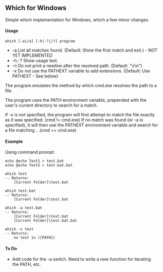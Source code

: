 ## Which for Windows

Simple which implementation for Windows, which a few minor changes.

#### Usage

	which [-a|/a] [-h|-?|/?] program

* -a       List all matches found. (Default: Show the first match and exit.) - NOT YET IMPLEMENTED
* -h,-?    Show usage text.
* -n       Do not print a newline after the resolved path. (Default: "<full path>\r\n")
* -x       Do not use the PATHEXT variable to add extensions. (Default: Use PATHEXT - See below)

The program emulates the method by which cmd.exe resolves the path to a file. 

The program uses the PATH environment variable, prepended with the user's current directory to search for a match.

If -x  is not specified, the program will first attempt to match the file exactly as it was specified. (cmd != cmd.exe) If no match was found (or -a is specified), it will then use the PATHEXT environment variable and search for a file matching <program>.<extension>. (cmd == cmd.exe)

#### Example

Using command prompt:

	echo @echo Test1 > test.bat
	echo @echo Test2 > test.bat.bat
	
	which test
	-- Returns:
		[Current Folder]\test.bat

	which test.bat
	-- Returns:
		[Current Folder]\test.bat
	
	which -a test.bat
	-- Returns:
		[Current Folder]\test.bat
		[Current Folder]\test.bat.bat

	which -x test
	-- Returns:
		no test in ([PATH])

#### To Do

* Add code for the -a switch. Need to write a new function for iterating the PATH, etc.
